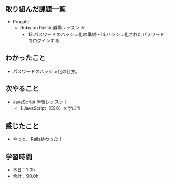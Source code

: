## 取り組んだ課題一覧
- Progate
  - Ruby on Rails5 道場レッスン IV
    - 12.パスワードのハッシュ化の準備〜14.ハッシュ化されたパスワードでログインする
## わかったこと
- パスワードのハッシュ化の仕方。
## 次やること
- JavaScript 学習レッスン I
  - 1.JavaScript（ES6）を学ぼう
## 感じたこと
- やっと、Rails終わった！
## 学習時間
- 本日：1.0h
- 合計：90.0h
